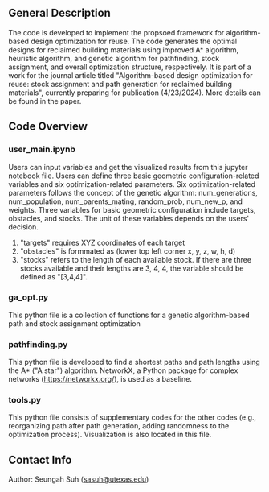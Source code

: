 ## General Description
The code is developed to implement the propsoed framework for algorithm-based design optimization for reuse.
The code generates the optimal designs for reclaimed building materials using improved A* algorithm, heuristic algorithm, and genetic algorithm for pathfinding, stock assignment, and overall optimization structure, respectively.
It is part of a work for the journal article titled "Algorithm-based design optimization for reuse: stock assignment and path generation for reclaimed building materials", currently preparing for publication (4/23/2024).
More details can be found in the paper.

## Code Overview
### user_main.ipynb
Users can input variables and get the visualized results from this jupyter notebook file.
Users can define three basic geometric configuration-related variables and six optimization-related parameters.
Six optimization-related parameters follows the concept of the genetic algorithm: num_generations, num_population, num_parents_mating, random_prob, num_new_p, and weights.
Three variables for basic geometric configuration include targets, obstacles, and stocks. The unit of these variables depends on the users' decision.
1) "targets" requires XYZ coordinates of each target
2) "obstacles" is formmated as (lower top left corner x, y, z, w, h, d)
3) "stocks" refers to the length of each available stock. If there are three stocks available and their lengths are 3, 4, 4, the variable should be defined as "[3,4,4]".

### ga_opt.py
This python file is a collection of functions for a genetic algorithm-based path and stock assignment optimization

### pathfinding.py
This python file is developed to find a shortest paths and path lengths using the A* ("A star") algorithm.
NetworkX, a Python package for complex networks (https://networkx.org/), is used as a baseline.

### tools.py
This python file consists of supplementary codes for the other codes (e.g., reorganizing path after path generation, adding randomness to the optimization process).
Visualization is also located in this file.

## Contact Info
Author: Seungah Suh (sasuh@utexas.edu)
